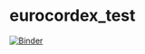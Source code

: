 # eurocordex_test

[![Binder](https://mybinder.org/badge_logo.svg)](https://mybinder.org/v2/gh/raquel-ucl/binder_test/HEAD)
